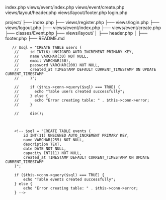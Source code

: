 index.php
views/event/index.php
views/event/create.php
views/layout/header.php
views/layout/footer.php
login.php

project/
├── index.php
├── views/register.php
├── views/login.php
├── views/logout.php
├── views/event/index.php
├── views/event/create.php
├── classes/Event.php
├── views/layout/
│   ├── header.php
│   ├── footer.php
├── README.md



       // $sql = "CREATE TABLE users (
        //     id INT(6) UNSIGNED AUTO_INCREMENT PRIMARY KEY,
        //     name VARCHAR(30) NOT NULL,
        //     email VARCHAR(50),
        //     password VARCHAR(200) NOT NULL,
        //     created_at TIMESTAMP DEFAULT CURRENT_TIMESTAMP ON UPDATE CURRENT_TIMESTAMP
        //     )";
            
        //     if ($this->conn->query($sql) === TRUE) {
        //       echo "Table users created successfully";
        //     } else {
        //       echo "Error creating table: " . $this->conn->error;
        //     }

        //     die();



        <!-- $sql = "CREATE TABLE events (
            id INT(11) UNSIGNED AUTO_INCREMENT PRIMARY KEY,
            name VARCHAR(255) NOT NULL,
            description TEXT,
            date DATE NOT NULL,
            capacity INT(11) NOT NULL,
            created_at TIMESTAMP DEFAULT CURRENT_TIMESTAMP ON UPDATE CURRENT_TIMESTAMP
        )";
    
        if ($this->conn->query($sql) === TRUE) {
            echo "Table events created successfully";
        } else {
            echo "Error creating table: " . $this->conn->error;
        } -->